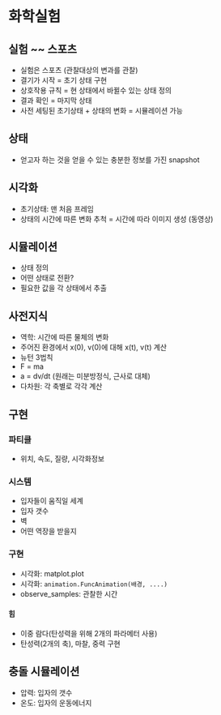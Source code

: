 # 화학실험

## 실험 ~~ 스포츠

* 실험은 스포츠 (관찰대상의 변과를 관찰)
* 결기가 시작 = 초기 상태 구현
* 상호작용 규칙 = 현 상태에서 바뀔수 있는 상태 정의
* 결과 확인 = 마지막 상태
* 사전 세팅된 초기상태 + 상태의 변화 = 시뮬레이션 가능



## 상태

* 얻고자 하는 것을 얻을 수 있는 충분한 정보를 가진 snapshot



## 시각화

* 초기상태: 맨 처음 프레임
* 상태의 시간에 따른 변화 추척 = 시간에 따라 이미지 생성 (동영상)



## 시뮬레이션

* 상태 정의
* 어떤 상태로 전환?
* 필요한 값을 각 상태에서 추출



## 사전지식

* 역학: 시간에 따른 물체의 변화
* 주어진 환경에서 x(0), v(0)에 대해 x(t), v(t) 계산
* 뉴턴 3법칙
* F = ma
* a = dv/dt (원래는 미분방정식, 근사로 대체)
* 다차원: 각 축별로 각각 계산



## 구현

### 파티클

* 위치, 속도, 질량, 시각화정보



### 시스템

* 입자들이 움직일 세계
* 입자 갯수
* 벽
* 어떤 역장을 받을지



### 구현

* 시각화: matplot.plot
* 시각화: `animation.FuncAnimation(배경, ....)`
* observe_samples: 관찰한 시간



#### 힘

* 이중 람다(탄성력을 위해 2개의 파라메터 사용)
* 탄성력(2개의  축), 마찰, 중력 구현



## 충돌 시뮬레이션

* 압력: 입자의 갯수
* 온도: 입자의 운동에너지